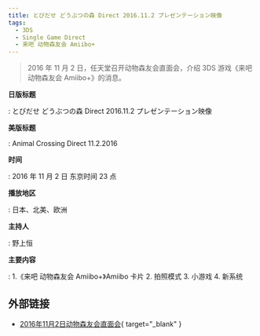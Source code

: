 ```yaml
---
title: とびだせ どうぶつの森 Direct 2016.11.2 プレゼンテーション映像
tags:
  - 3DS
  - Single Game Direct
  - 来吧 动物森友会 Amiibo+
---
```


> 2016 年 11 月 2 日，任天堂召开动物森友会直面会，介绍 3DS 游戏《来吧 动物森友会 Amiibo+》的消息。

**日版标题**

:   とびだせ どうぶつの森 Direct 2016.11.2 プレゼンテーション映像

**美版标题**

:   Animal Crossing Direct 11.2.2016

**时间**

:   2016 年 11 月 2 日 东京时间 23 点

**播放地区**

:   日本、北美、欧洲

**主持人**

:   野上恒

**主要内容**

:   1.《来吧 动物森友会 Amiibo+》Amiibo 卡片
	2. 拍照模式
	3. 小游戏
	4. 新系统

## 外部链接

- [2016年11月2日动物森友会直面会](https://www.bilibili.com/video/BV17E41157QA/){ target="_blank" }
